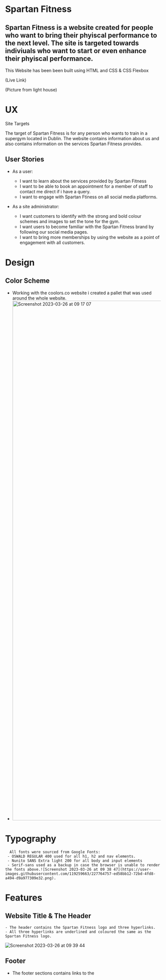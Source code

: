 # Spartan Fitness
 
## Spartan Fitness is a website created for people who want to bring their phyiscal performance to the next level. The site is targeted towards indiviuals who want to start or even enhance their phyiscal performance.

This Website has been been built using HTML and CSS & CSS Flexbox 

(Live Link)


(Picture from light house)

# UX

Site Targets

The target of Spartan Fitness is for any person who wants to train in a supergym located in Dublin. The website contains information about us and also contains information on the services Spartan Fitness provides.

## User Stories
  - As a user:
    - I want to learn about the services provided by Spartan Fitness
    - I want to be able to book an appointment for a member of staff to contact me direct if i have a query.
    - I want to engage with Spartan Ftiness on all social media platforms. 
    
  - As a site administrator:
    - I want customers to identify with the strong and bold colour schemes and images to set the tone for the gym.
    - I want users to become familiar with the Spartan Fitness brand by following our social media pages.
    - I want to bring more memberships by using the website as a point of engagement with all customers.
    
    
# Design
   ## Color Scheme
   - Working with the coolors.co website i created a pallet that was used around the whole website. 
   - <img width="1673" alt="Screenshot 2023-03-26 at 09 17 07" src="https://user-images.githubusercontent.com/119259663/227763739-ca4e8175-3c8e-4a05-a124-9ac61c4bb73d.png">
   
 # Typography
      All fonts were sourced from Google Fonts:
     - OSWALD REGULAR 400 used for all h1, h2 and nav elements.
     - Nunito SANS Extra light 200 for all body and input elements
     - Serif-sans used as a backup in case the browser is unable to render the fonts above.![Screenshot 2023-03-26 at 09 38 47](https://user-images.githubusercontent.com/119259663/227764757-ed58bb12-72bd-4fd8-a494-d9a977309e32.png).

     
     
 # Features

  ##  Website Title &  The Header
    - The header contains the Spartan Fitness logo and three hyperlinks.
    - All three hyperlinks are underlined and coloured the same as the Spartan Fitness logo.
   ![Screenshot 2023-03-26 at 09 39 44](https://user-images.githubusercontent.com/119259663/227764803-282244bb-b7f8-42de-8fca-25c03d008616.png)


 ## Footer
 - The footer sections contains links to the 




